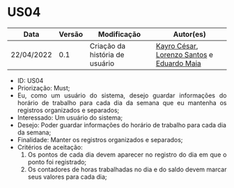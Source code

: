 # US04


|Data | Versão | Modificação | Autor(es)|
| -- | -- | -- | -- |
| 22/04/2022 | 0.1 | Criação da história de usuário | [Kayro César](https://github.com/kayrocesar), [Lorenzo Santos](https://github.com/kayrocesar) e [Eduardo Maia](https://github.com/eduardomr) |


<ul>
<li> ID: US04</li>
<li>Priorização: Must;</li>
<li align="justify"> Eu, como um usuário do sistema, desejo guardar informações do horário de trabalho para cada dia da semana que eu mantenha os registros organizados e separados;</li>
<li>Interessado: Um usuário do sistema;</li>
<li>Desejo: Poder guardar informações do horário de trabalho para cada dia da semana;</li>
<li>Finalidade: Manter os registros organizados e separados;</li>
<li align="justify"> Critérios de aceitação:
    <ol>
    <li> Os pontos de cada dia devem aparecer no registro do dia em que o ponto foi registrado;</li>
    <li> Os contadores de horas trabalhadas no dia e do saldo devem marcar seus valores para cada dia;</li>
    </ol>
</ul>